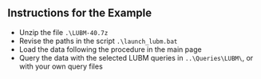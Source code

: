 ## Instructions for the Example

- Unzip the file `.\LUBM-40.7z`
- Revise the paths in the script `.\launch_lubm.bat`
- Load the data following the procedure in the main page
- Query the data with the selected LUBM queries in `..\Queries\LUBM\`, or with your own query files
